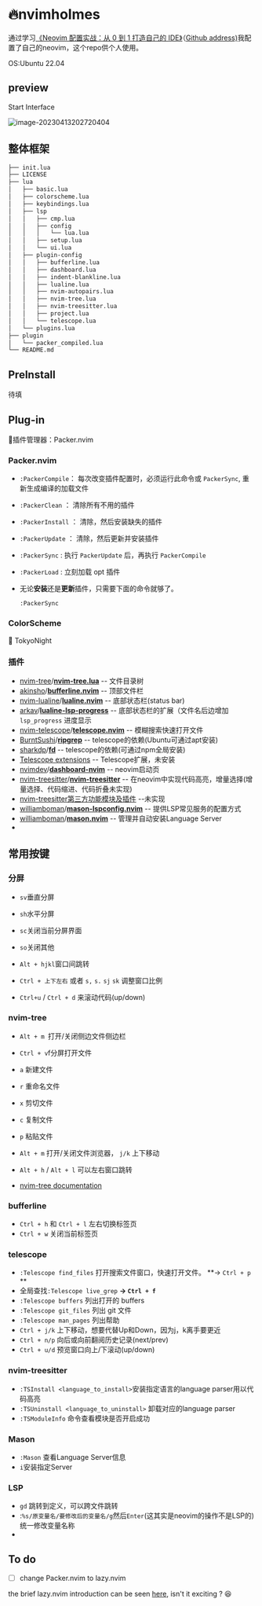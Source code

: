 # :fire:nvimholmes

通过学习[《Neovim 配置实战：从 0 到 1 打造自己的 IDE》](https://juejin.cn/book/7051157342770954277)（[Github address)](https://github.com/nshen/learn-neovim-lua)我配置了自己的neovim，这个repo供个人使用。

OS:Ubuntu 22.04

## preview

Start Interface

![image-20230413202720404](/home/shemol/.config/Typora/typora-user-images/image-20230413202720404.png)





## 整体框架

```txt
├── init.lua
├── LICENSE
├── lua
│   ├── basic.lua
│   ├── colorscheme.lua
│   ├── keybindings.lua
│   ├── lsp
│   │   ├── cmp.lua
│   │   ├── config
│   │   │   └── lua.lua
│   │   ├── setup.lua
│   │   └── ui.lua
│   ├── plugin-config
│   │   ├── bufferline.lua
│   │   ├── dashboard.lua
│   │   ├── indent-blankline.lua
│   │   ├── lualine.lua
│   │   ├── nvim-autopairs.lua
│   │   ├── nvim-tree.lua
│   │   ├── nvim-treesitter.lua
│   │   ├── project.lua
│   │   └── telescope.lua
│   └── plugins.lua
├── plugin
│   └── packer_compiled.lua
└── README.md
```



## PreInstall

待填

## Plug-in

:wind_chime:插件管理器：Packer.nvim

### Packer.nvim

- `:PackerCompile`： 每次改变插件配置时，必须运行此命令或 `PackerSync`, 重新生成编译的加载文件

- `:PackerClean` ： 清除所有不用的插件

- `:PackerInstall` ： 清除，然后安装缺失的插件

- `:PackerUpdate` ： 清除，然后更新并安装插件

- `:PackerSync` : 执行 `PackerUpdate` 后，再执行 `PackerCompile`

- `:PackerLoad` : 立刻加载 opt 插件

- 无论**安装**还是**更新**插件，只需要下面的命令就够了。

  ```
  :PackerSync
  ```

### ColorScheme

:ocean: TokyoNight

### 插件

- [nvim-tree](https://github.com/nvim-tree)/**[nvim-tree.lua](https://github.com/nvim-tree/nvim-tree.lua)**               -- 文件目录树
- [akinsho](https://github.com/akinsho)/**[bufferline.nvim](https://github.com/akinsho/bufferline.nvim)**              -- 顶部文件栏
- [nvim-lualine](https://github.com/nvim-lualine)/**[lualine.nvim](https://github.com/nvim-lualine/lualine.nvim)**            -- 底部状态栏(status bar)
- [arkav](https://github.com/arkav)/**[lualine-lsp-progress](https://github.com/arkav/lualine-lsp-progress)**          -- 底部状态栏的扩展（文件名后边增加 `lsp_progress` 进度显示
- [nvim-telescope](https://github.com/nvim-telescope)/**[telescope.nvim](https://github.com/nvim-telescope/telescope.nvim)** -- 模糊搜索快速打开文件
- [BurntSushi](https://github.com/BurntSushi)/**[ripgrep](https://github.com/BurntSushi/ripgrep)**                        -- telescope的依赖(Ubuntu可通过apt安装)
- [sharkdp](https://github.com/sharkdp)/**[fd](https://github.com/sharkdp/fd)**                                       -- telescope的依赖(可通过npm全局安装)
- [Telescope extensions](https://github.com/nvim-telescope/telescope.nvim/wiki/Extensions)                     -- Telescope扩展，未安装
- [nvimdev](https://github.com/nvimdev)/**[dashboard-nvim](https://github.com/nvimdev/dashboard-nvim)**           -- neovim启动页
- [nvim-treesitter](https://github.com/nvim-treesitter)/**[nvim-treesitter](https://github.com/nvim-treesitter/nvim-treesitter)**  -- 在neovim中实现代码高亮，增量选择(增量选择、代码缩进、代码折叠未实现)
- [nvim-treesitter第三方功能模块及插件](https://github.com/nvim-treesitter/nvim-treesitter/wiki/Extra-modules-and-plugins) --未实现
- [williamboman](https://github.com/williamboman)/**[mason-lspconfig.nvim](https://github.com/williamboman/mason-lspconfig.nvim)**     -- 提供LSP常见服务的配置方式
- [williamboman](https://github.com/williamboman)/**[mason.nvim](https://github.com/williamboman/mason.nvim)**         -- 管理并自动安装Language Server
- 



## 常用按键

### 分屏

- `sv`垂直分屏
- `sh`水平分屏
- `sc`关闭当前分屏界面
- `so`关闭其他
- `Alt + hjkl`窗口间跳转

-  `Ctrl + 上下左右` 或者 `s,` `s.` `sj` `sk` 调整窗口比例
-  `Ctrl+u` / `Ctrl + d` 来滚动代码(up/down)



### nvim-tree

- `Alt + m `打开/关闭侧边文件侧边栏

- `Ctrl + v`f分屏打开文件

- `a` 新建文件

- `r` 重命名文件

- `x` 剪切文件

- `c` 复制文件

- `p` 粘贴文件

-  `Alt + m` 打开/关闭文件浏览器， `j/k` 上下移动

-   `Alt + h` / `Alt + l` 可以左右窗口跳转

- [nvim-tree documentation](https://docs.rockylinux.org/books/nvchad/nvchad_ui/nvimtree/)

### bufferline

- `Ctrl + h` 和 `Ctrl + l` 左右切换标签页
- `Ctrl + w` 关闭当前标签页

### telescope

- `:Telescope find_files` 打开搜索文件窗口，快速打开文件。 **-> `Ctrl + p` **
- 全局查找`:Telescope live_grep`   **-> `Ctrl + f`**  
-  `:Telescope buffers` 列出打开的 buffers
-  `:Telescope git_files` 列出 git 文件
- `:Telescope man_pages` 列出帮助
- `Ctrl + j/k` 上下移动，想要代替Up和Down，因为j，k离手要更近
- `Ctrl + n/p` 向后或向前翻阅历史记录(next/prev)
- `Ctrl + u/d` 预览窗口向上/下滚动(up/down)

### nvim-treesitter

- `:TSInstall <language_to_install>`安装指定语言的language parser用以代码高亮
-  `:TSUninstall <language_to_uninstall>` 卸载对应的language parser
-  `:TSModuleInfo` 命令查看模块是否开启成功

### Mason

- `:Mason` 查看Language Server信息
- `i`安装指定Server

### LSP

- `gd` 跳转到定义，可以跨文件跳转
- :`%s/原变量名/要修改后的变量名/g`然后`Enter`(这其实是neovim的操作不是LSP的)统一修改变量名称
- 

## To do

- [ ] change Packer.nvim to lazy.nvim 

the brief lazy.nvim introduction can be seen [here](https://zhuanlan.zhihu.com/p/599306319), isn't it exciting ? :laughing:

